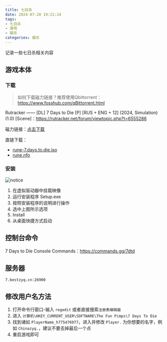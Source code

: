 ```yaml
---
title: 七日杀
date: 2024-07-28 19:21:24
tags: 
- 七日杀
- 游戏
- 娱乐
categories: 娱乐
---
```

记录一些七日杀相关内容

## 游戏本体
### 下载
> 如何下载磁力链接？推荐使用Qbittorrent：https://www.fosshub.com/qBittorrent.html

Rutracker —— [DL] 7 Days to Die [P] [RUS + ENG + 12] (2024, Simulation) (1.0) [Scene]：https://rutracker.net/forum/viewtopic.php?t=6555286

磁力链接：[点击下载](magnet:?xt=urn:btih:AA5684DE220B112EAEDDCE8C4F6F5B67F2BFB8DA&tr=http%3A%2F%2Fbt4.t-ru.org%2Fann%3Fmagnet&dn=%5BDL%5D%207%20Days%20to%20Die%20%5BP%5D%20%5BRUS%20%2B%20ENG%20%2B%2012%5D%20(2024%2C%20Simulation)%20(1.0)%20%5BScene%5D)

直链下载：
- [rune-7.days.to.die.iso](http://ss.bestzyq.cn/d/Personal/%E7%A7%BB%E5%8A%A8%E7%BD%91%E7%9B%98/%E7%94%B5%E8%84%91/%E8%BD%AF%E4%BB%B6/Game/7.Days.To.Die-RUNE/rune-7.days.to.die.iso)
- [rune.nfo](http://ss.bestzyq.cn/d/Personal/%E7%A7%BB%E5%8A%A8%E7%BD%91%E7%9B%98/%E7%94%B5%E8%84%91/%E8%BD%AF%E4%BB%B6/Game/7.Days.To.Die-RUNE/rune.nfo)

### 安装
![notice](https://pic1.zhimg.com/80/v2-1b4d83ca65d69be19b2960bdfc0554f0_1440w.png)
1. 在虚拟驱动器中挂载映像
2. 运行安装程序 Setup.exe
3. 按照安装程序的说明进行操作
4. 选中上图所示选项
5. Install
6. 从桌面快捷方式启动

## 控制台命令
7 Days to Die Console Commands：https://commands.gg/7dtd

## 服务器
```7.bestzyq.cn:26900```

## 修改用户名方法
1. 打开命令行窗口-输入 `regedit` 或者直接搜索`注册表编辑器`
2. 进入 `计算机\HKEY_CURRENT_USER\SOFTWARE\The Fun Pimps\7 Days To Die`
3. 找到诸如 `PlayerName_h775476977`，进入并修改 `Player.` 为你想要的名字，例如 `Chinazyq.`，建议不要去掉最后一个点
4. 重启游戏即可
